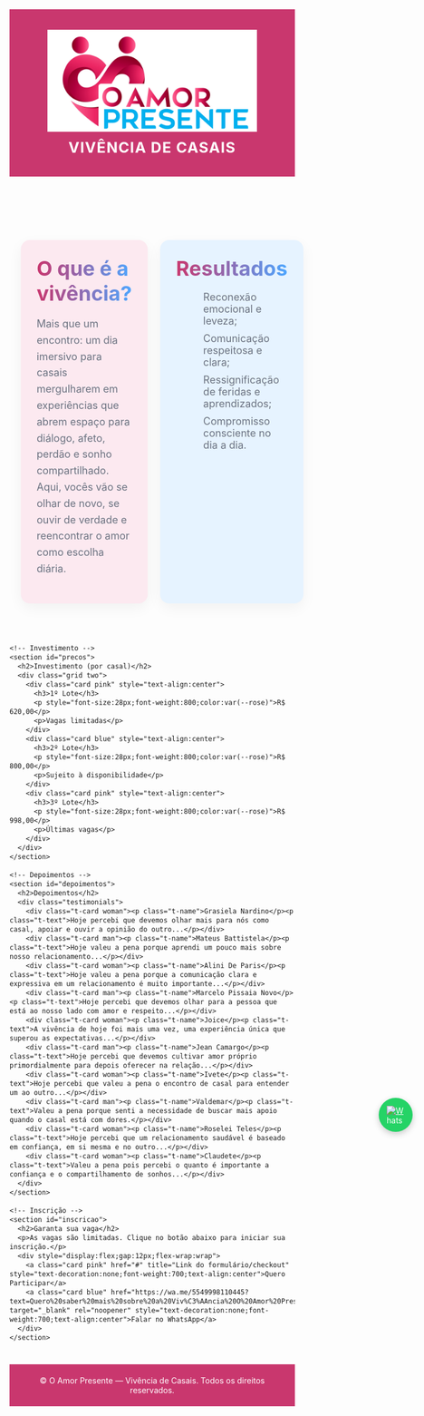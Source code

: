 <html lang="pt-br">
<head>
  <meta charset="UTF-8" />
  <meta name="viewport" content="width=device-width, initial-scale=1" />
  <title>Vivência de Casais – O Amor Presente</title>
  <style>
    :root {
      --rose:#C9376E;
      --rose-light:#fce9f0;
      --blue:#4DA6FF;
      --blue-light:#e6f3ff;
      --ink:#1f2330;
      --soft:#6b7280;
      --bg:#fff;
      --success:#10B981;
    }

    body {margin:0;font-family:system-ui,-apple-system,Segoe UI,Roboto,Ubuntu,Arial;color:var(--ink);background:var(--bg)}

    header {
      background:var(--rose);
      text-align:center;
      padding:36px 24px;
      color:#fff;
      position:relative;
    }

    header img.logo {
      max-height:180px; /* aumentada para cobrir escrita azul do GitHub */
      width:auto;
      display:block;
      margin:0 auto 12px;
    }

    header .badge {
      font-size:26px;
      font-weight:700;
      text-transform:uppercase;
      letter-spacing:.05em;
    }

    section {padding:56px 20px;max-width:1100px;margin:0 auto}

    h2 {
      font-size:36px;
      margin:0 0 18px;
      background: linear-gradient(90deg, var(--rose), var(--blue));
      -webkit-background-clip:text;
      -webkit-text-fill-color:transparent;
    }

    p {font-size:18px;line-height:1.6;color:var(--soft)}

    .grid {display:grid;gap:22px}
    @media(min-width:860px){.two{grid-template-columns:1fr 1fr}}

    .card {
      border-radius:16px;
      padding:28px;
      box-shadow:0 8px 24px rgba(0,0,0,.05);
    }
    .pink {background:var(--rose-light)}
    .blue {background:var(--blue-light)}

    ul{margin:0;padding-left:20px;color:var(--soft)}
    li{margin:10px 0;font-size:18px}
    .list-check li{list-style:none;position:relative;padding-left:28px}
    .list-check li:before{content:"✓";color:var(--success);font-weight:800;position:absolute;left:0;top:0}

    /* Depoimentos */
    .testimonials{display:grid;gap:18px}
    @media(min-width:860px){.testimonials{grid-template-columns:1fr 1fr}}
    .t-card{border-radius:16px;padding:20px;box-shadow:0 8px 24px rgba(0,0,0,.05)}
    .t-name{font-weight:700;margin:0 0 8px}
    .t-text{margin:0;line-height:1.5}
    .woman{background:var(--rose-light)}
    .man{background:var(--blue-light)}

    /* Botão flutuante WhatsApp */
    .whatsapp-float {
      position:fixed;
      right:20px;
      top:50%;
      transform:translateY(-50%);
      background:#25D366;
      color:#fff;
      border-radius:50%;
      width:60px;height:60px;
      display:flex;align-items:center;justify-content:center;
      box-shadow:0 4px 12px rgba(0,0,0,.2);
      z-index:1000;
    }
    .whatsapp-float img {width:32px;height:32px}

    footer {
      background:var(--rose);
      text-align:center;
      color:#fff;
      font-size:14px;
      padding:20px;
      margin-top:40px;
    }
  </style>
</head>
<body>

  <header>
    <img src="logo.png" alt="Logo O Amor Presente" class="logo">
    <div class="badge">Vivência de Casais</div>
  </header>

  <main>
    <!-- Seção O que é e Resultados -->
    <section id="sobre">
      <div class="grid two">
        <div class="card pink">
          <h2>O que é a vivência?</h2>
          <p>Mais que um encontro: um dia imersivo para casais mergulharem em experiências que abrem espaço para diálogo, afeto, perdão e sonho compartilhado. Aqui, vocês vão se olhar de novo, se ouvir de verdade e reencontrar o amor como escolha diária.</p>
        </div>
        <div class="card blue">
          <h2>Resultados</h2>
          <ul class="list-check">
            <li>Reconexão emocional e leveza;</li>
            <li>Comunicação respeitosa e clara;</li>
            <li>Ressignificação de feridas e aprendizados;</li>
            <li>Compromisso consciente no dia a dia.</li>
          </ul>
        </div>
      </div>
    </section>

    <!-- Investimento -->
    <section id="precos">
      <h2>Investimento (por casal)</h2>
      <div class="grid two">
        <div class="card pink" style="text-align:center">
          <h3>1º Lote</h3>
          <p style="font-size:28px;font-weight:800;color:var(--rose)">R$ 620,00</p>
          <p>Vagas limitadas</p>
        </div>
        <div class="card blue" style="text-align:center">
          <h3>2º Lote</h3>
          <p style="font-size:28px;font-weight:800;color:var(--rose)">R$ 800,00</p>
          <p>Sujeito à disponibilidade</p>
        </div>
        <div class="card pink" style="text-align:center">
          <h3>3º Lote</h3>
          <p style="font-size:28px;font-weight:800;color:var(--rose)">R$ 998,00</p>
          <p>Últimas vagas</p>
        </div>
      </div>
    </section>

    <!-- Depoimentos -->
    <section id="depoimentos">
      <h2>Depoimentos</h2>
      <div class="testimonials">
        <div class="t-card woman"><p class="t-name">Grasiela Nardino</p><p class="t-text">Hoje percebi que devemos olhar mais para nós como casal, apoiar e ouvir a opinião do outro...</p></div>
        <div class="t-card man"><p class="t-name">Mateus Battistela</p><p class="t-text">Hoje valeu a pena porque aprendi um pouco mais sobre nosso relacionamento...</p></div>
        <div class="t-card woman"><p class="t-name">Alini De Paris</p><p class="t-text">Hoje valeu a pena porque a comunicação clara e expressiva em um relacionamento é muito importante...</p></div>
        <div class="t-card man"><p class="t-name">Marcelo Pissaia Novo</p><p class="t-text">Hoje percebi que devemos olhar para a pessoa que está ao nosso lado com amor e respeito...</p></div>
        <div class="t-card woman"><p class="t-name">Joice</p><p class="t-text">A vivência de hoje foi mais uma vez, uma experiência única que superou as expectativas...</p></div>
        <div class="t-card man"><p class="t-name">Jean Camargo</p><p class="t-text">Hoje percebi que devemos cultivar amor próprio primordialmente para depois oferecer na relação...</p></div>
        <div class="t-card woman"><p class="t-name">Ivete</p><p class="t-text">Hoje percebi que valeu a pena o encontro de casal para entender um ao outro...</p></div>
        <div class="t-card man"><p class="t-name">Valdemar</p><p class="t-text">Valeu a pena porque senti a necessidade de buscar mais apoio quando o casal está com dores.</p></div>
        <div class="t-card woman"><p class="t-name">Roselei Teles</p><p class="t-text">Hoje percebi que um relacionamento saudável é baseado em confiança, em si mesma e no outro...</p></div>
        <div class="t-card woman"><p class="t-name">Claudete</p><p class="t-text">Valeu a pena pois percebi o quanto é importante a confiança e o compartilhamento de sonhos...</p></div>
      </div>
    </section>

    <!-- Inscrição -->
    <section id="inscricao">
      <h2>Garanta sua vaga</h2>
      <p>As vagas são limitadas. Clique no botão abaixo para iniciar sua inscrição.</p>
      <div style="display:flex;gap:12px;flex-wrap:wrap">
        <a class="card pink" href="#" title="Link do formulário/checkout" style="text-decoration:none;font-weight:700;text-align:center">Quero Participar</a>
        <a class="card blue" href="https://wa.me/5549998110445?text=Quero%20saber%20mais%20sobre%20a%20Viv%C3%AAncia%20O%20Amor%20Presente" target="_blank" rel="noopener" style="text-decoration:none;font-weight:700;text-align:center">Falar no WhatsApp</a>
      </div>
    </section>
  </main>

  <a href="https://wa.me/5549998110445?text=Quero%20saber%20mais%20sobre%20a%20Viv%C3%AAncia%20O%20Amor%20Presente" class="whatsapp-float" target="_blank" rel="noopener">
    <img src="https://upload.wikimedia.org/wikipedia/commons/6/6b/WhatsApp.svg" alt="WhatsApp">
  </a>

  <footer>
    © O Amor Presente — Vivência de Casais. Todos os direitos reservados.
  </footer>

</body>
</html>
